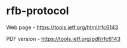# rfb-protocol

Web page - https://tools.ietf.org/html/rfc6143

PDF version - https://tools.ietf.org/pdf/rfc6143
